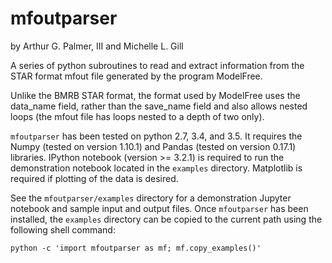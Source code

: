 # mfoutparser
by Arthur G. Palmer, III and Michelle L. Gill

A series of python subroutines to read and extract information from the 
STAR format mfout file generated by the program ModelFree.

Unlike the BMRB STAR format, the format used by ModelFree 
uses the data_name field, rather than the save_name field 
and also allows nested loops (the mfout file has loops nested to 
a depth of two only).

`mfoutparser` has been tested on python 2.7, 3.4, and 3.5. It requires the 
Numpy (tested on version 1.10.1) and Pandas (tested on version 0.17.1) 
libraries. IPython notebook (version >= 3.2.1) is required to run the
demonstration notebook located in the `examples` directory. Matplotlib 
is required if plotting of the data is desired.

See the `mfoutparser/examples` directory for a demonstration Jupyter 
notebook and sample input and output files. Once `mfoutparser` has been
installed, the `examples` directory can be copied to the current path
using the following shell command:

```
python -c 'import mfoutparser as mf; mf.copy_examples()'
```

